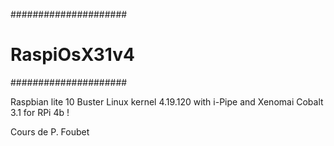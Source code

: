 
#####################
#  RaspiOsX31v4     #
#####################

Raspbian lite 10 Buster
Linux kernel 4.19.120 with i-Pipe and Xenomai Cobalt 3.1 
for RPi 4b !

Cours de P. Foubet

